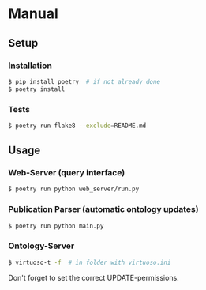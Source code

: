 # Manual

## Setup

### Installation

```bash
$ pip install poetry  # if not already done
$ poetry install
```

### Tests

```bash
$ poetry run flake8 --exclude=README.md
```

## Usage

### Web-Server (query interface)

```bash
$ poetry run python web_server/run.py
```

### Publication Parser (automatic ontology updates)

```bash
$ poetry run python main.py
```

### Ontology-Server

```bash
$ virtuoso-t -f  # in folder with virtuoso.ini
```

Don't forget to set the correct UPDATE-permissions.
